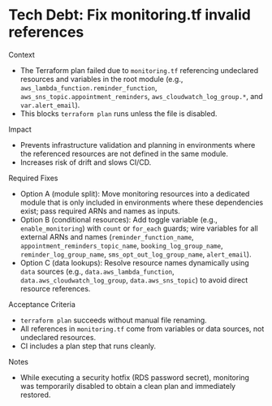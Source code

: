 # Tech Debt: Fix monitoring.tf invalid references

Context
- The Terraform plan failed due to `monitoring.tf` referencing undeclared resources and variables in the root module (e.g., `aws_lambda_function.reminder_function`, `aws_sns_topic.appointment_reminders`, `aws_cloudwatch_log_group.*`, and `var.alert_email`).
- This blocks `terraform plan` runs unless the file is disabled.

Impact
- Prevents infrastructure validation and planning in environments where the referenced resources are not defined in the same module.
- Increases risk of drift and slows CI/CD.

Required Fixes
- Option A (module split): Move monitoring resources into a dedicated module that is only included in environments where these dependencies exist; pass required ARNs and names as inputs.
- Option B (conditional resources): Add toggle variable (e.g., `enable_monitoring`) with `count` or `for_each` guards; wire variables for all external ARNs and names (`reminder_function_name`, `appointment_reminders_topic_name`, `booking_log_group_name`, `reminder_log_group_name`, `sms_opt_out_log_group_name`, `alert_email`).
- Option C (data lookups): Resolve resource names dynamically using `data` sources (e.g., `data.aws_lambda_function`, `data.aws_cloudwatch_log_group`, `data.aws_sns_topic`) to avoid direct resource references.

Acceptance Criteria
- `terraform plan` succeeds without manual file renaming.
- All references in `monitoring.tf` come from variables or data sources, not undeclared resources.
- CI includes a plan step that runs cleanly.

Notes
- While executing a security hotfix (RDS password secret), monitoring was temporarily disabled to obtain a clean plan and immediately restored.
